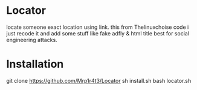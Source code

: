 # Locator
locate someone exact location using link.
this from Thelinuxchoise code i just recode it
and add some stuff like fake adfly & html title
best for social engineering attacks.
# Installation
git clone https://github.com/Mrp1r4t3/Locator
sh install.sh
bash locator.sh
